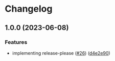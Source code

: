 # Changelog

## 1.0.0 (2023-06-08)


### Features

* implementing release-please ([#26](https://github.com/sourcefuse/j-arc/issues/26)) ([d4e2e90](https://github.com/sourcefuse/j-arc/commit/d4e2e900d53b2dd5b8571268b1a1b15b1807282d))
